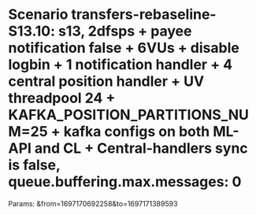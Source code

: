 # Scenario transfers-rebaseline-S13.10: s13, 2dfsps + payee notification false + 6VUs + disable logbin + 1 notification handler + 4 central position handler + UV threadpool 24 + KAFKA_POSITION_PARTITIONS_NUM=25 + kafka configs on both ML-API and CL + Central-handlers sync is false, queue.buffering.max.messages: 0
Params: &from=1697170692258&to=1697171389593

